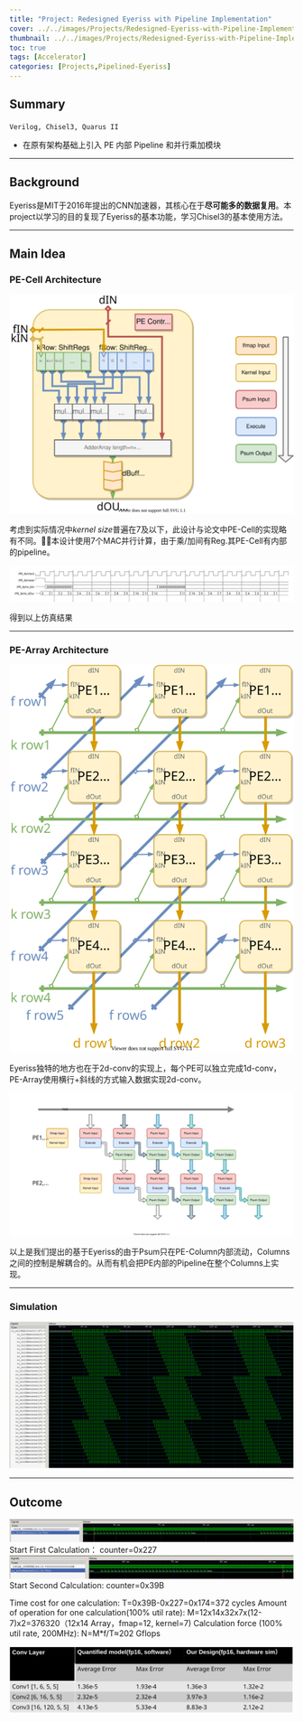 ```yaml
---
title: "Project: Redesigned Eyeriss with Pipeline Implementation"
cover: ../../images/Projects/Redesigned-Eyeriss-with-Pipeline-Implementation/PEPipeline.svg
thumbnail: ../../images/Projects/Redesigned-Eyeriss-with-Pipeline-Implementation/PE2.svg
toc: true
tags: [Accelerator]
categories: [Projects,Pipelined-Eyeriss]
---
```


## Summary

`Verilog, Chisel3, Quarus II`
+ 在原有架构基础上引⼊ PE 内部 Pipeline 和并⾏乘加模块
<!-- more -->

***
## Background


Eyeriss是MIT于2016年提出的CNN加速器，其核心在于**尽可能多的数据复用**。本project以学习的目的复现了Eyeriss的基本功能，学习Chisel3的基本使用方法。

***
## Main Idea
### PE-Cell Architecture

![](../../images/Projects/Redesigned-Eyeriss-with-Pipeline-Implementation/PEcell.svg)

考虑到实际情况中*kernel size*普遍在7及以下，此设计与论文中PE-Cell的实现略有不同。本设计使用7个MAC并行计算，由于乘/加间有Reg.其PE-Cell有内部的pipeline。

![](../../images/Projects/Redesigned-Eyeriss-with-Pipeline-Implementation/wave.svg)

得到以上仿真结果

***
### PE-Array Architecture
![](../../images/Projects/Redesigned-Eyeriss-with-Pipeline-Implementation/1d->2d.svg)

Eyeriss独特的地方也在于2d-conv的实现上，每个PE可以独立完成1d-conv，PE-Array使用横行+斜线的方式输入数据实现2d-conv。

![](../../images/Projects/Redesigned-Eyeriss-with-Pipeline-Implementation/PEPipeline.svg)

以上是我们提出的基于Eyeriss的由于Psum只在PE-Column内部流动，Columns之间的控制是解耦合的。从而有机会把PE内部的Pipeline在整个Columns上实现。

***
### Simulation
![](../../images/Projects/Redesigned-Eyeriss-with-Pipeline-Implementation/Picture2.png)

***
## Outcome
![](../../images/Projects/Redesigned-Eyeriss-with-Pipeline-Implementation/Picture3.png)
Start First Calculation： counter=0x227
![](../../images/Projects/Redesigned-Eyeriss-with-Pipeline-Implementation/Picture4.png)
Start Second Calculation:  counter=0x39B


Time cost for one calculation: T=0x39B-0x227=0x174=372 cycles
Amount of operation for one calculation(100% util rate): M=12x14x32x7x(12-7)x2=376320（12x14 Array，fmap=12, kernel=7)
Calculation force (100% util rate, 200MHz): N=M*f/T≈202 Gflops	

![](../../images/Projects/Redesigned-Eyeriss-with-Pipeline-Implementation/Picture5.svg)
